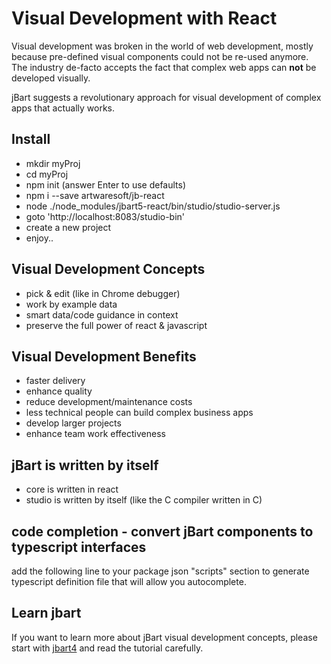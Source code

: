# Visual Development with React

Visual development was broken in the world of web development, mostly because pre-defined visual components could not be re-used anymore.
The industry de-facto accepts the fact that complex web apps can **not** be developed visually.

jBart suggests a revolutionary approach for visual development of complex apps that actually works.

## Install
- mkdir myProj
- cd myProj
- npm init (answer Enter to use defaults)
- npm i --save artwaresoft/jb-react
- node ./node_modules/jbart5-react/bin/studio/studio-server.js
- goto 'http://localhost:8083/studio-bin'
- create a new project
- enjoy..


## Visual Development Concepts
- pick & edit (like in Chrome debugger)
- work by example data
- smart data/code guidance in context
- preserve the full power of react & javascript

## Visual Development Benefits
- faster delivery
- enhance quality
- reduce development/maintenance costs
- less technical people can build complex business apps
- develop larger projects
- enhance team work effectiveness

## jBart is written by itself
- core is written in react
- studio is written by itself (like the C compiler written in C)

## code completion - convert jBart components to typescript interfaces
add the following line to your package json "scripts" section to generate typescript definition file that will allow you autocomplete.

## Learn jbart
If you want to learn more about jBart visual development concepts, please start with [jbart4](https://github.com/ArtwareSoft/jbart4)
 and read the tutorial carefully.
